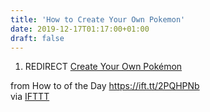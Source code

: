 ```yaml
---
title: 'How to Create Your Own Pokemon'
date: 2019-12-17T01:17:00+01:00
draft: false
---
```


1.  REDIRECT [Create Your Own Pokémon](https://www.wikihow.com/Create-Your-Own-Pok%C3%A9mon "Create Your Own Pokémon")

  
  
from How to of the Day https://ift.tt/2PQHPNb  
via [IFTTT](https://ifttt.com/?ref=da&site=blogger)